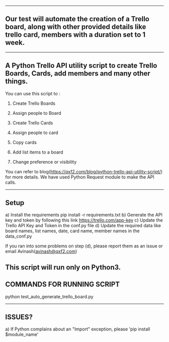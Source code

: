 -----------------
Our test will automate the creation of a Trello board, along with other provided details like trello card, members with a duration set to 1 week.
-----------------

--------
A Python Trello API utility script to create Trello Boards, Cards, add members and many other things.
--------
You can use this script to :

1. Create Trello Boards

2. Assign people to Board

3. Create Trello Cards

4. Assign people to card

5. Copy cards 

6. Add list items to a board

7. Change preference or visibility

You can refer to blog(https://qxf2.com/blog/python-trello-api-utility-script/) for more details. We have used Python Request module to make the API calls.

------
Setup 
------
a) Install the requirements
pip install -r requirements.txt
b) Generate the API key and token by following this link https://trello.com/app-key
c) Update the Trello API Key and Token in the conf.py file
d) Update the required data like board names, list names, date, card name, member names in the data_conf.py

If you ran into some problems on step (d), please report them as an issue or email Avinash(avinash@qxf2.com)

This script will run only on Python3.
---------------------------
COMMANDS FOR RUNNING SCRIPT
---------------------------

python test_auto_generate_trello_board.py


--------
ISSUES?
--------

a) If Python complains about an "Import" exception, please 'pip install $module_name'
